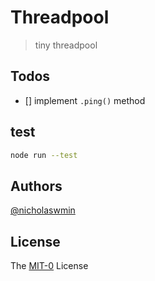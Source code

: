 # Threadpool

> tiny threadpool

## Todos

- [] implement `.ping()` method


## test 

```bash 
node run --test
```

## Authors

[@nicholaswmin][nicholaswmin]

## License 

The [MIT-0][mitzero] License 


[nicholaswmin]: https://github.com/nicholaswmin
[mitzero]: https://spdx.org/licenses/MIT-0.html
